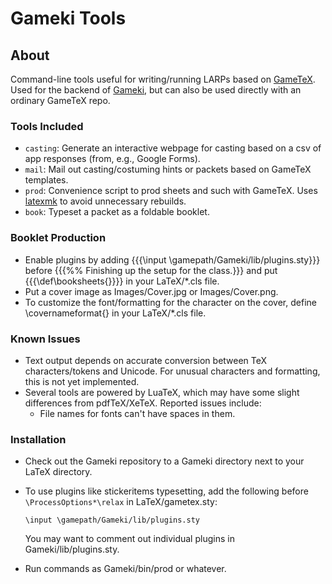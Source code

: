 # Gameki Tools

## About

Command-line tools useful for writing/running LARPs based on [GameTeX](http://web.mit.edu/kenclary/Public/Guild/GameTeX/). Used for the backend of [Gameki](http://xavidotron.github.io/ep_gameki/), but can also be used directly with an ordinary GameTeX repo.

### Tools Included

* `casting`: Generate an interactive webpage for casting based on a csv of app responses (from, e.g., Google Forms).
* `mail`: Mail out casting/costuming hints or packets based on GameTeX templates.
* `prod`: Convenience script to prod sheets and such with GameTeX. Uses [latexmk](https://www.ctan.org/pkg/latexmk/) to avoid unnecessary rebuilds.
* `book`: Typeset a packet as a foldable booklet.

### Booklet Production

* Enable plugins by adding {{{\input \gamepath/Gameki/lib/plugins.sty}}}
  before {{{%% Finishing up the setup for the class.}}} and
  put {{{\def\booksheets{}}}} in your LaTeX/*.cls file. 
* Put a cover image as Images/Cover.jpg or Images/Cover.png.
* To customize the font/formatting for the character on the cover, define
  \covernameformat{} in your LaTeX/*.cls file.

### Known Issues

* Text output depends on accurate conversion between TeX characters/tokens and
  Unicode. For unusual characters and formatting, this is not yet
  implemented.
* Several tools are powered by LuaTeX, which may have some slight differences
  from pdfTeX/XeTeX. Reported issues include:
  * File names for fonts can't have spaces in them.

### Installation

* Check out the Gameki repository to a Gameki directory next to your LaTeX
  directory.
* To use plugins like stickeritems typesetting, add the following before
  ```\ProcessOptions*\relax```
   in LaTeX/gametex.sty:
   ```
   \input \gamepath/Gameki/lib/plugins.sty
   ```

   You may want to comment out individual plugins in Gameki/lib/plugins.sty.
* Run commands as Gameki/bin/prod or whatever.